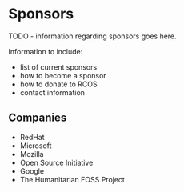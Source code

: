# Sponsors

TODO - information regarding sponsors goes here.

Information to include:
- list of current sponsors
- how to become a sponsor
- how to donate to RCOS
- contact information

## Companies
- RedHat
- Microsoft
- Mozilla
- Open Source Initiative
- Google
- The Humanitarian FOSS Project
